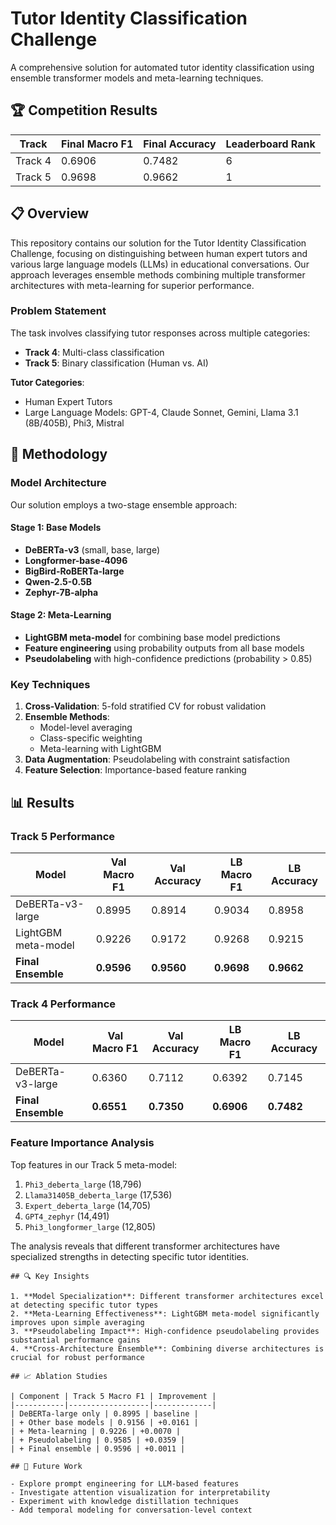 # Tutor Identity Classification Challenge

A comprehensive solution for automated tutor identity classification using ensemble transformer models and meta-learning techniques.

## 🏆 Competition Results

| Track | Final Macro F1 | Final Accuracy | Leaderboard Rank |
|-------|---------------|----------------|------------------|
| Track 4 | 0.6906 | 0.7482 | 6 |
| Track 5 | 0.9698 | 0.9662 | 1 |

## 📋 Overview

This repository contains our solution for the Tutor Identity Classification Challenge, focusing on distinguishing between human expert tutors and various large language models (LLMs) in educational conversations. Our approach leverages ensemble methods combining multiple transformer architectures with meta-learning for superior performance.

### Problem Statement

The task involves classifying tutor responses across multiple categories:
- **Track 4**: Multi-class classification 
- **Track 5**: Binary classification (Human vs. AI)

**Tutor Categories**:
- Human Expert Tutors
- Large Language Models: GPT-4, Claude Sonnet, Gemini, Llama 3.1 (8B/405B), Phi3, Mistral

## 🚀 Methodology

### Model Architecture

Our solution employs a two-stage ensemble approach:

#### Stage 1: Base Models
- **DeBERTa-v3** (small, base, large)
- **Longformer-base-4096**
- **BigBird-RoBERTa-large** 
- **Qwen-2.5-0.5B**
- **Zephyr-7B-alpha**

#### Stage 2: Meta-Learning
- **LightGBM meta-model** for combining base model predictions
- **Feature engineering** using probability outputs from all base models
- **Pseudolabeling** with high-confidence predictions (probability > 0.85)

### Key Techniques

1. **Cross-Validation**: 5-fold stratified CV for robust validation
2. **Ensemble Methods**: 
   - Model-level averaging
   - Class-specific weighting
   - Meta-learning with LightGBM
3. **Data Augmentation**: Pseudolabeling with constraint satisfaction
4. **Feature Selection**: Importance-based feature ranking

## 📊 Results

### Track 5 Performance
| Model | Val Macro F1 | Val Accuracy | LB Macro F1 | LB Accuracy |
|-------|-------------|-------------|-------------|-------------|
| DeBERTa-v3-large | 0.8995 | 0.8914 | 0.9034 | 0.8958 |
| LightGBM meta-model | 0.9226 | 0.9172 | 0.9268 | 0.9215 |
| **Final Ensemble** | **0.9596** | **0.9560** | **0.9698** | **0.9662** |

### Track 4 Performance
| Model | Val Macro F1 | Val Accuracy | LB Macro F1 | LB Accuracy |
|-------|-------------|-------------|-------------|-------------|
| DeBERTa-v3-large | 0.6360 | 0.7112 | 0.6392 | 0.7145 |
| **Final Ensemble** | **0.6551** | **0.7350** | **0.6906** | **0.7482** |

### Feature Importance Analysis

Top features in our Track 5 meta-model:
1. `Phi3_deberta_large` (18,796)
2. `Llama31405B_deberta_large` (17,536) 
3. `Expert_deberta_large` (14,705)
4. `GPT4_zephyr` (14,491)
5. `Phi3_longformer_large` (12,805)

The analysis reveals that different transformer architectures have specialized strengths in detecting specific tutor identities.
```
## 🔍 Key Insights

1. **Model Specialization**: Different transformer architectures excel at detecting specific tutor types
2. **Meta-Learning Effectiveness**: LightGBM meta-model significantly improves upon simple averaging
3. **Pseudolabeling Impact**: High-confidence pseudolabeling provides substantial performance gains
4. **Cross-Architecture Ensemble**: Combining diverse architectures is crucial for robust performance

## 📈 Ablation Studies

| Component | Track 5 Macro F1 | Improvement |
|-----------|------------------|-------------|
| DeBERTa-large only | 0.8995 | baseline |
| + Other base models | 0.9156 | +0.0161 |
| + Meta-learning | 0.9226 | +0.0070 |
| + Pseudolabeling | 0.9585 | +0.0359 |
| + Final ensemble | 0.9596 | +0.0011 |

## 🚀 Future Work

- Explore prompt engineering for LLM-based features
- Investigate attention visualization for interpretability  
- Experiment with knowledge distillation techniques
- Add temporal modeling for conversation-level context


